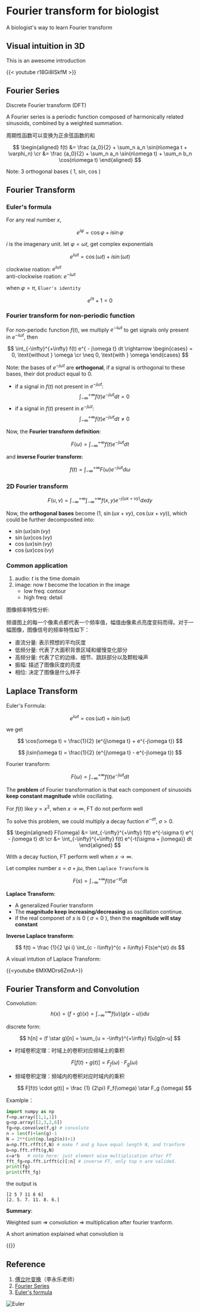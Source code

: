 # Fourier transform for biologist


A biologist's way to learn Fourier transform

## Visual intuition in 3D

This is an awesome introduction

{{< youtube r18Gi8lSkfM >}}


## Fourier Series

Discrete Fourier transform (DFT)


A Fourier series is a periodic function composed of harmonically related sinusoids, combined by a weighted summation.

周期性函数可以变换为正余弦函数的和

$$
\begin{aligned}
f(t) &= \frac {a_0}{2} + \sum_n a_n \sin(n\omega t + \varphi_n) \cr
&=  \frac {a_0}{2} +  \sum_n a_n \sin(n\omega t) + \sum_n b_n \cos(n\omega t)
\end{aligned}
$$


Note: 3 orthogonal bases ( 1, sin, cos )

## Fourier Transform

### Euler's formula

For any real number $x$,

$$
e^{i\varphi} = \cos \varphi + i \sin \varphi
$$

$i$ is the imagenary unit. let $\varphi = \omega t$, get complex exponentials

$$
e^{i\omega t} = \cos (\omega t) + i \sin (\omega t)
$$

clockwise roation: $e^{i\omega t}$  
anti-clockwise roation: $e^{ - i\omega t}$

when $\varphi = \pi$, `Eluer's identity`

$$
e^{i\pi} + 1 = 0
$$



### Fourier transform for non-periodic function

For non-periodic function $f(t)$, we multiply $e^{ - i\omega t}$ to get signals only present in $e^{ - i\omega t}$, then

$$
\int_{-\infty}^{+\infty} f(t) e^{ - j\omega t} dt \rightarrow \begin{cases} = 0, \text{without } \omega \cr 
\neq 0, \text{with } \omega 
\end{cases}
$$

Note: the bases of $e^{ - j\omega t}$ are **orthogonal**, if a signal is orthogonal to these bases, their dot product equal to 0. 

- if a signal in $f(t)$ not present in $e^{ - j\omega t}$: $$\int_{-\infty}^{+\infty} f(t) e^{ - j\omega t} dt = 0$$
- if a signal in $f(t)$ present in $e^{ - j\omega t}$: $$\int_{-\infty}^{+\infty} f(t) e^{ - j\omega t} dt \neq 0$$

Now, the **Fourier transform definition**:

$$
F(\omega) = \int_{-\infty}^{+\infty} f(t) e^{ - j\omega t} dt
$$

and **inverse Fourier transform**:

$$
f(t) = \int_{-\infty}^{+\infty} F(\omega) e^{ - j\omega t}d \omega
$$

### 2D Fourier transform

$$
F(u, v) = \int_{-\infty}^{+\infty} \int_{-\infty}^{+\infty} f(x,y) e^{ - j(ux + vy)} dxdy
$$

Now, the **orthogonal bases** become (1, $\sin(ux + vy)$, $\cos(ux + vy)$), which could be further decomposited into: 
- $\sin(ux)\sin(vy)$
- $\sin(ux)\cos(vy)$
- $\cos(ux)\sin(vy)$
- $\cos(ux)\cos(vy)$


### Common application

1. audio: $t$ is the time domain
2. image: now $t$ become the location in the image
   - low freq: contour
   - high freq: detail

图像频率特性分析:

频谱图上的每一个像素点都代表一个频率值，幅值由像素点亮度变码而得。对于一幅图像，图像信号的频率特性如下：

* 直流分量: 表示预想的平均灰度
* 低频分量: 代表了大面积背景区域和缓慢变化部分
* 高频分量: 代表了它的边缘、细节、跳跃部分以及颗粒噪声
* 振幅: 描述了图像灰度的亮度
* 相位: 决定了图像是什么样子


## Laplace Transform 

Euler's Formula:

$$
e^{i\omega t} = \cos (\omega t) + i \sin (\omega t)
$$


we get 

$$
\cos(\omega t) = \frac{1}{2} (e^{j\omega t} + e^{-j\omega t})
$$

$$
j\sin(\omega t) =  \frac{1}{2} (e^{j\omega t} - e^{-j\omega t})
$$


Fourier transform:

$$
F(\omega) = \int_{-\infty}^{+\infty} f(t) e^{ - j\omega t} dt
$$

The **problem** of Fourier transformation is that each component of sinusoids **keep constant magnitude** while oscillating.  

For $f(t)$ like $y = x^2$, when $x \rightarrow \infty$, FT do not perform well

To solve this problem, we could multiply a decay fuction $e^{-\sigma t}$, $\sigma > 0$. 


$$
\begin{aligned}
F(\omega) &= \int_{-\infty}^{+\infty} f(t) e^{-\sigma t} e^{ - j\omega t} dt \cr
&= \int_{-\infty}^{+\infty} f(t) e^{-t(\sigma + j\omega)} dt
\end{aligned}
$$

With a decay fuction, FT perform well when $x \rightarrow \infty$.

Let complex number $s = \sigma + j\omega$, then `Laplace Transform` is

$$
F(s) = \int_{-\infty}^{+\infty} f(t) e^{-st} dt
$$

**Laplace Transform**: 

- A generalized Fourier transform
- The **magnitude keep increasing/decreasing** as oscillation continue.
- if the real componet of $s$ is 0 ( $\sigma = 0$ ), then the **magnitude will stay constant**


**Inverse Laplace transform**:

$$
f(t) = \frac {1}{2 \pi i} \int_{c - i\infty}^{c + i\infty} F(s)e^{st} ds
$$


A visual intution of Laplace Transform:

{{<youtube 6MXMDrs6ZmA>}}

## Fourier Transform and Convolution

Convolution:
$$
h(x) = (f \star g)(x) = \int_{-\infty}^{+\infty} f(u)(g(x-u))du
$$

discrete form:

$$
h[n] = (f \star g)[n] = \sum_{u = -\infty}^{+\infty} f[u]g[n-u]
$$

- 时域卷积定理：时域上的卷积对应频域上的乘积 
  
  $$
  F[f(t) \star g(t)] = F_f(\omega) \cdot F_g (\omega)
  $$ 

- 频域卷积定理：频域内的卷积对应时域内的乘积

  $$
  F[f(t) \cdot g(t)] = \frac {1} {2\pi} F_f(\omega) \star F_g (\omega)
  $$ 
  

Examlple：

```python
import numpy as np
f=np.array([1,1,1])
g=np.array([2,3,2,6])
fg=np.convolve(f,g) # convolute
n = len(f)+len(g)-1
N = 2**(int(np.log2(n))+1)
a=np.fft.rfft(f,N) # make f and g have equal length N, and tranform
b=np.fft.rfft(g,N) 
c=a*b   # note here: just element wise multiplication after FT
fft_fg=np.fft.irfft(c)[:n] # inverse FT, only top n are valided.
print(fg)
print(fft_fg)
```
the output is

```
[2 5 7 11 8 6]
[2. 5. 7. 11. 8. 6.]
```

**Summary**:

Weighted sum => convolution => multiplication after fourier tranform.


A short animation explained what convolution is 

{{<youtube f0t-OCG79-U>}}


## Reference

1. [傅立叶变换](https://www.youtube.com/watch?v=0LuyxzqI3Hk)（李永乐老师）  
2. [Fourier Series](https://en.wikipedia.org/wiki/Fourier_series)
3. [Euler's formula](https://en.wikipedia.org/wiki/Euler%27s_formula)

![Euler](/images/ml/Euler_formula.svg.png)
